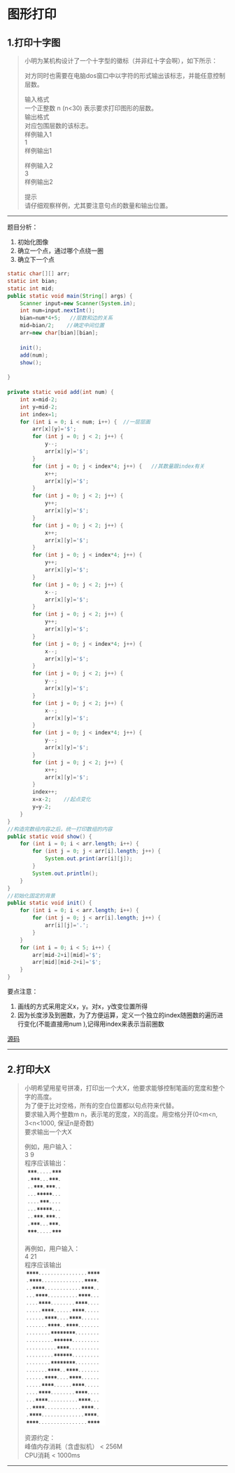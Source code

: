 # 图形打印  

## 1.打印十字图  
>小明为某机构设计了一个十字型的徽标（并非红十字会啊），如下所示：  
>
>对方同时也需要在电脑dos窗口中以字符的形式输出该标志，并能任意控制层数。   
>
>输入格式  
>一个正整数 n (n<30) 表示要求打印图形的层数。  
>输出格式  
>对应包围层数的该标志。  
>样例输入1  
>1  
>样例输出1  
>  
>样例输入2  
>3  
>样例输出2  
>
>提示  
>请仔细观察样例，尤其要注意句点的数量和输出位置。  

---

题目分析：  
1. 初始化图像  
2. 确立一个点，通过哪个点绕一圈  
3. 确立下一个点  

```java
static char[][] arr;
static int bian;
static int mid;
public static void main(String[] args) {
	Scanner input=new Scanner(System.in);
	int num=input.nextInt();
	bian=num*4+5;   //层数和边的关系
	mid=bian/2;    //确定中间位置
	arr=new char[bian][bian];
	
	init();
	add(num);
	show();

}

private static void add(int num) {
	int x=mid-2;
	int y=mid-2;
	int index=1;
	for (int i = 0; i < num; i++) {  //一层层画
		arr[x][y]='$';
		for (int j = 0; j < 2; j++) {
			y--;
			arr[x][y]='$';
		}
		for (int j = 0; j < index*4; j++) {   //其数量跟index有关
			x++;
			arr[x][y]='$';
		}
		for (int j = 0; j < 2; j++) {
			y++;
			arr[x][y]='$';
		}
		for (int j = 0; j < 2; j++) {
			x++;
			arr[x][y]='$';
		}
		for (int j = 0; j < index*4; j++) {
			y++;
			arr[x][y]='$';
		}
		for (int j = 0; j < 2; j++) {
			x--;
			arr[x][y]='$';
		}
		for (int j = 0; j < 2; j++) {
			y++;
			arr[x][y]='$';
		}
		for (int j = 0; j < index*4; j++) {
			x--;
			arr[x][y]='$';
		}
		for (int j = 0; j < 2; j++) {
			y--;
			arr[x][y]='$';
		}
		for (int j = 0; j < 2; j++) {
			x--;
			arr[x][y]='$';
		}
		for (int j = 0; j < index*4; j++) {
			y--;
			arr[x][y]='$';
		}
		for (int j = 0; j < 2; j++) {
			x++;
			arr[x][y]='$';
		}
		index++;
		x=x-2;    //起点变化
		y=y-2;
	}
}
//构造完数组内容之后，统一打印数组的内容
public static void show() {
	for (int i = 0; i < arr.length; i++) {
		for (int j = 0; j < arr[i].length; j++) {
			System.out.print(arr[i][j]);
		}
		System.out.println();
	}
}
//初始化固定的背景
public static void init() {
	for (int i = 0; i < arr.length; i++) {
		for (int j = 0; j < arr[i].length; j++) {
			arr[i][j]='.';
		}
	}
	for (int i = 0; i < 5; i++) {
		arr[mid-2+i][mid]='$';
		arr[mid][mid-2+i]='$';
	}
}
```
要点注意：  
1. 画线的方式采用定义x，y。对x，y改变位置所得   
2. 因为长度涉及到圈数，为了方便运算，定义一个独立的index随圈数的遍历进行变化(不能直接用num ),记得用index来表示当前圈数  

[源码](../SourceCode/Graph10.java)

---

## 2.打印大X    
>小明希望用星号拼凑，打印出一个大X，他要求能够控制笔画的宽度和整个字的高度。  
>为了便于比对空格，所有的空白位置都以句点符来代替。  
>要求输入两个整数m n，表示笔的宽度，X的高度。用空格分开(0<m<n, 3<n<1000, 保证n是奇数)  
>要求输出一个大X  
>  
>例如，用户输入：  
>3 9  
>程序应该输出：  
> ![](../image/p1.png)  
>  
>再例如，用户输入：  
>4 21  
>程序应该输出  
>![](../image/p2.png)  
>  
>资源约定：  
>峰值内存消耗（含虚拟机） < 256M  
>CPU消耗  < 1000ms  

---
